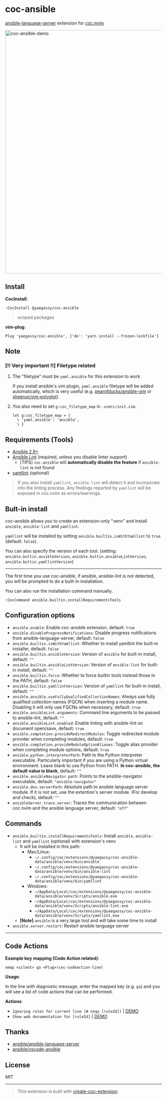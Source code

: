 # coc-ansible

[ansible-language-server](https://github.com/ansible/ansible-language-server) extension for [coc.nvim](https://github.com/neoclide/coc.nvim)

<img width="780" alt="coc-ansible-demo" src="https://user-images.githubusercontent.com/188642/133183623-7eb4529b-cf4b-4778-adfe-b57105194b7c.gif">

## Install

**CocInstall**:

```vim
:CocInstall @yaegassy/coc-ansible
```

> scoped packages

**vim-plug**:

```vim
Plug 'yaegassy/coc-ansible', {'do': 'yarn install --frozen-lockfile'}
```

## Note

### [!! Very important !!] Filetype related

1. The "filetype" must be `yaml.ansible` for this extension to work.

   If you install ansible's vim plugin, `yaml.ansible` filetype will be added automatically, which is very useful (e.g. [pearofducks/ansible-vim](https://github.com/pearofducks/ansible-vim) or [sheerun/vim-polyglot](https://github.com/sheerun/vim-polyglot)).

2. You also need to set `g:coc_filetype_map` in `.vimrc/init.vim`.

   ```vim
   let g:coc_filetype_map = {
     \ 'yaml.ansible': 'ansible',
     \ }
   ```

## Requirements (Tools)

- [Ansible 2.9+](https://docs.ansible.com/ansible/latest/index.html)
- [Ansible Lint](https://ansible-lint.readthedocs.io/en/latest/) (required, unless you disable linter support)
  - [TIPS] `coc-ansible` will **automatically disable the feature** if `ansible-lint` is not found
- [yamllint](https://yamllint.readthedocs.io/en/stable/) (optional)

> If you also install `yamllint`, `ansible-lint` will detect it and incorporate into the linting process. Any findings reported by `yamllint` will be exposed in coc.nvim as errors/warnings.

## Bult-in install

coc-ansible allows you to create an extension-only "venv" and install `ansible`, `ansible-lint` and `yamllint`.

`yamllint` will be installed by setting `ansible.builtin.isWithYamllint` to `true` (default: `false`).

You can also specify the version of each tool. (setting: `ansible.bultin.ansibleVersion`, `ansible.bultin.ansibleLintVersion`, `ansible.bultin.yamllintVersion`)

---

The first time you use coc-ansible, if ansible, ansible-lint is not detected, you will be prompted to do a built-in installation.

You can also run the installation command manually.

```
:CocCommand ansible.builtin.installRequirementsTools
```

## Configuration options

- `ansible.enable`: Enable coc-ansible extension, default: `true`
- `ansible.disableProgressNotifications`: Disable progress notifications from ansible-language-server, default: `false`
- `ansible.builtin.isWithYamllint`: Whether to install yamllint the built-in installer, default: `false`
- `ansible.builtin.ansibleVersion`: Version of `ansible` for built-in install, default: `""`
- `ansible.builtin.ansibleLintVersion`: Version of `ansible-lint` for built-in install, default: `""`
- `ansible.builtin.force`: Whether to force builtin tools instead those in the PATH, default: `false`
- `ansible.builtin.yamllintVersion`: Version of `yamllint` for built-in install, default: `""`
- `ansible.ansible.useFullyQualifiedCollectionNames`: Always use fully qualified collection names (FQCN) when inserting a module name. Disabling it will only use FQCNs when necessary, default: `true`
- `ansible.ansibleLint.arguments`: Command line arguments to be passed to ansible-lint, default: `""`
- `ansible.ansibleLint.enabled`: Enable linting with ansible-lint on document open/save, default: `true`
- `ansible.completion.provideRedirectModules`: Toggle redirected module provider when completing modules, default: `true`
- `ansible.completion.provideModuleOptionAliases`: Toggle alias provider when completing module options, default: `true`
- `ansible.python.interpreterPath`: Path to the Python interpreter executable. Particularly important if you are using a Python virtual environment. Leave blank to use Python from PATH. **In coc-ansible, the default value is blank**, default: `""`
- `ansible.ansibleNavigator.path`: Points to the ansible-navigator executable, default: `"ansible-navigator"`
- `ansible.dev.serverPath`: Absolute path to ansible language server module. If it is not set, use the extention's server module. (For develop and check), default: `""`
- `ansibleServer.trace.server`: Traces the communication between coc.nvim and the ansible language server, default: `"off"`

## Commands

- `ansible.builtin.installRequirementsTools`: Install `ansible`, `ansible-lint` and `yamllint` (optional) with extension's venv
  - It will be installed in this path:
    - Mac/Linux:
      - `~/.config/coc/extensions/@yaegassy/coc-ansible-data/ansible/venv/bin/ansible`
      - `~/.config/coc/extensions/@yaegassy/coc-ansible-data/ansible/venv/bin/ansible-lint`
      - `~/.config/coc/extensions/@yaegassy/coc-ansible-data/ansible/venv/bin/yamllint`
    - Windows:
      - `~/AppData/Local/coc/extensions/@yaegassy/coc-ansible-data/ansible/venv/Scripts/ansible.exe`
      - `~/AppData/Local/coc/extensions/@yaegassy/coc-ansible-data/ansible/venv/Scripts/ansible-lint.exe`
      - `~/AppData/Local/coc/extensions/@yaegassy/coc-ansible-data/ansible/venv/Scripts/yamllint.exe`
  - **[Note]** `ansible` is a very large tool and will take some time to install
- `ansible.server.restart`: Restart ansible language server

---

## Code Actions

**Example key mapping (Code Action related)**:

```vim
nmap <silent> ga <Plug>(coc-codeaction-line)
```

**Usage**:

In the line with diagnostic message, enter the mapped key (e.g. `ga`) and you will see a list of code actions that can be performed.

**Actions**:

- `Ignoring rules for current line (# noqa [ruleId])` | [DEMO](https://github.com/yaegassy/coc-ansible/pull/13)
- `Show web documentation for [ruleId]` | [DEMO](https://github.com/yaegassy/coc-ansible/pull/21#issue-1296813716)

## Thanks

- [ansible/ansible-language-server](https://github.com/ansible/ansible-language-server)
- [ansible/vscode-ansible](https://github.com/ansible/vscode-ansible)

## License

MIT

---

> This extension is built with [create-coc-extension](https://github.com/fannheyward/create-coc-extension)
